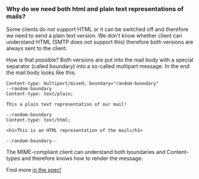 ### Why do we need both html and plain text representations of mails?

Some clients do not support HTML or it can be switched off and therefore we need to send a plain text version. We don't
know whether client can understand HTML (SMTP does not support this) therefore both versions are always sent to the
client.

How is that possible? Both versions are put into the mail body with a special separator (called boundary) into a
so-called multipart message. In the end the mail body looks like this:

```
Content-type: multipart/mixed; boundary="random-boundary"
--random-boundary
Content-type: text/plain;

This a plain text representation of our mail!

--random-boundary
Content-type: text/html;

<h1>This is an HTML representation of the mail</h1>

--random-boundary--
```

The MIME-compliant client can understand both boundaries and Content-types and therefore knows how to render the
message.

Find more [in the spec!](http://www.w3.org/Protocols/rfc1341/7_2_Multipart.html)